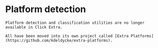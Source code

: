 # Platform detection

```{attention}
Platform detection and classification utilities are no longer available in Click Extra.

All have been moved into its own project called [Extra Platforms](https://github.com/kdeldycke/extra-platforms).
```
